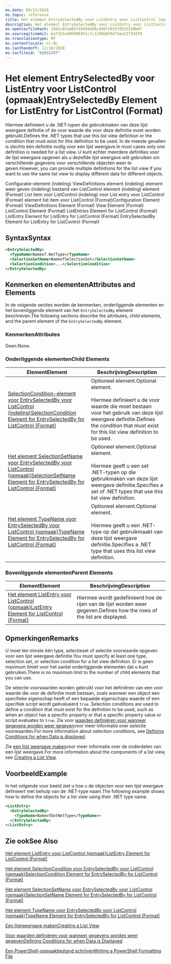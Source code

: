 ```yaml
---
ms.date: 09/13/2016
ms.topic: reference
title: Het element EntrySelectedBy voor ListEntry voor ListControl (opmaak)
description: Het element EntrySelectedBy voor ListEntry voor ListControl (opmaak)
ms.openlocfilehash: 1981c8fae65f494504d6cdd9f59337d555350b07
ms.sourcegitcommit: ba7315a496986451cfc1296b659d73ea2373d3f0
ms.translationtype: MT
ms.contentlocale: nl-NL
ms.lasthandoff: 12/10/2020
ms.locfileid: "92652297"
---
```

# <a name="entryselectedby-element-for-listentry-for-listcontrol-format"></a><span data-ttu-id="81749-103">Het element EntrySelectedBy voor ListEntry voor ListControl (opmaak)</span><span class="sxs-lookup"><span data-stu-id="81749-103">EntrySelectedBy Element for ListEntry for ListControl (Format)</span></span>

<span data-ttu-id="81749-104">Hiermee definieert u de .NET-typen die gebruikmaken van deze lijst weergave definitie of de voor waarde die voor deze definitie moet worden gebruikt.</span><span class="sxs-lookup"><span data-stu-id="81749-104">Defines the .NET types that use this list view definition or the condition that must exist for this definition to be used.</span></span> <span data-ttu-id="81749-105">In de meeste gevallen is slechts één definitie nodig voor een lijst weergave.</span><span class="sxs-lookup"><span data-stu-id="81749-105">In most cases only one definition is needed for a list view.</span></span> <span data-ttu-id="81749-106">U kunt echter meerdere definities voor de lijst weergave opgeven als u dezelfde lijst weergave wilt gebruiken om verschillende gegevens voor verschillende objecten weer te geven.</span><span class="sxs-lookup"><span data-stu-id="81749-106">However, you can provide multiple definitions for the list view if you want to use the same list view to display different data for different objects.</span></span>

<span data-ttu-id="81749-107">Configuratie-element (indeling) ViewDefinitions element (indeling) element weer geven (indeling) bestand van ListControl element (indeling) element (Format) List item voor ListControl (indeling) voor List entry voor ListControl (Format) element list item voor ListControl (Format)</span><span class="sxs-lookup"><span data-stu-id="81749-107">Configuration Element (Format) ViewDefinitions Element (Format) View Element (Format) ListControl Element (Format) ListEntries Element for ListControl (Format) ListEntry Element for ListEntry for ListControl (Format) EntrySelectedBy Element for ListEntry for ListControl (Format)</span></span>

## <a name="syntax"></a><span data-ttu-id="81749-108">Syntax</span><span class="sxs-lookup"><span data-stu-id="81749-108">Syntax</span></span>

```xml
<EntrySelectedBy>
  <TypeName>Nameof.NetType</TypeName>
  <SelectionSetName>NameofSelectionSet</SelectionSetName>
  <SelectionCondition>...</SelectionCondition>
</EntrySelectedBy>
```

## <a name="attributes-and-elements"></a><span data-ttu-id="81749-109">Kenmerken en elementen</span><span class="sxs-lookup"><span data-stu-id="81749-109">Attributes and Elements</span></span>

<span data-ttu-id="81749-110">In de volgende secties worden de kenmerken, onderliggende elementen en het bovenliggende element van het `EntrySelectedBy` element beschreven.</span><span class="sxs-lookup"><span data-stu-id="81749-110">The following sections describe the attributes, child elements, and the parent element of the `EntrySelectedBy` element.</span></span>

### <a name="attributes"></a><span data-ttu-id="81749-111">Kenmerken</span><span class="sxs-lookup"><span data-stu-id="81749-111">Attributes</span></span>

<span data-ttu-id="81749-112">Geen.</span><span class="sxs-lookup"><span data-stu-id="81749-112">None.</span></span>

### <a name="child-elements"></a><span data-ttu-id="81749-113">Onderliggende elementen</span><span class="sxs-lookup"><span data-stu-id="81749-113">Child Elements</span></span>

|<span data-ttu-id="81749-114">Element</span><span class="sxs-lookup"><span data-stu-id="81749-114">Element</span></span>|<span data-ttu-id="81749-115">Beschrijving</span><span class="sxs-lookup"><span data-stu-id="81749-115">Description</span></span>|
|-------------|-----------------|
|[<span data-ttu-id="81749-116">SelectionCondition-element voor EntrySelectedBy voor ListControl (indeling)</span><span class="sxs-lookup"><span data-stu-id="81749-116">SelectionCondition Element for EntrySelectedBy for ListControl  (Format)</span></span>](./selectioncondition-element-for-entryselectedby-for-listcontrol-format.md)|<span data-ttu-id="81749-117">Optioneel element.</span><span class="sxs-lookup"><span data-stu-id="81749-117">Optional element.</span></span><br /><br /> <span data-ttu-id="81749-118">Hiermee definieert u de voor waarde die moet bestaan voor het gebruik van deze lijst weergave definitie.</span><span class="sxs-lookup"><span data-stu-id="81749-118">Defines the condition that must exist for this list view definition to be used.</span></span>|
|[<span data-ttu-id="81749-119">Het element SelectionSetName voor EntrySelectedBy voor ListControl (opmaak)</span><span class="sxs-lookup"><span data-stu-id="81749-119">SelectionSetName Element for EntrySelectedBy for ListControl (Format)</span></span>](./selectionsetname-element-for-entryselectedby-for-listcontrol-format.md)|<span data-ttu-id="81749-120">Optioneel element.</span><span class="sxs-lookup"><span data-stu-id="81749-120">Optional element.</span></span><br /><br /> <span data-ttu-id="81749-121">Hiermee geeft u een set .NET-typen op die gebruikmaken van deze lijst weergave definitie.</span><span class="sxs-lookup"><span data-stu-id="81749-121">Specifies a set of .NET types that use this list view definition.</span></span>|
|[<span data-ttu-id="81749-122">Het element TypeName voor EntrySelectedBy voor ListControl (opmaak)</span><span class="sxs-lookup"><span data-stu-id="81749-122">TypeName Element for EntrySelectedBy for ListControl (Format)</span></span>](./typename-element-for-entryselectedby-for-listcontrol-format.md)|<span data-ttu-id="81749-123">Optioneel element.</span><span class="sxs-lookup"><span data-stu-id="81749-123">Optional element.</span></span><br /><br /> <span data-ttu-id="81749-124">Hiermee geeft u een .NET-type op dat gebruikmaakt van deze lijst weergave definitie.</span><span class="sxs-lookup"><span data-stu-id="81749-124">Specifies a .NET type that uses this list view definition.</span></span>|

### <a name="parent-elements"></a><span data-ttu-id="81749-125">Bovenliggende elementen</span><span class="sxs-lookup"><span data-stu-id="81749-125">Parent Elements</span></span>

|<span data-ttu-id="81749-126">Element</span><span class="sxs-lookup"><span data-stu-id="81749-126">Element</span></span>|<span data-ttu-id="81749-127">Beschrijving</span><span class="sxs-lookup"><span data-stu-id="81749-127">Description</span></span>|
|-------------|-----------------|
|[<span data-ttu-id="81749-128">Het element ListEntry voor ListControl (opmaak)</span><span class="sxs-lookup"><span data-stu-id="81749-128">ListEntry Element for ListControl (Format)</span></span>](./listentry-element-for-listcontrol-format.md)|<span data-ttu-id="81749-129">Hiermee wordt gedefinieerd hoe de rijen van de lijst worden weer gegeven.</span><span class="sxs-lookup"><span data-stu-id="81749-129">Defines how the rows of the list are displayed.</span></span>|

## <a name="remarks"></a><span data-ttu-id="81749-130">Opmerkingen</span><span class="sxs-lookup"><span data-stu-id="81749-130">Remarks</span></span>

<span data-ttu-id="81749-131">U moet ten minste één type, selectieset of selectie voorwaarde opgeven voor een lijst weergave definitie.</span><span class="sxs-lookup"><span data-stu-id="81749-131">You must specify at least one type, selection set, or selection condition for a list view definition.</span></span> <span data-ttu-id="81749-132">Er is geen maximum limiet voor het aantal onderliggende elementen dat u kunt gebruiken.</span><span class="sxs-lookup"><span data-stu-id="81749-132">There is no maximum limit to the number of child elements that you can use.</span></span>

<span data-ttu-id="81749-133">De selectie voorwaarden worden gebruikt voor het definiëren van een voor waarde die voor de definitie moet bestaan, zoals wanneer een object een specifieke eigenschap heeft of een bepaalde eigenschaps waarde of een specifiek script wordt geëvalueerd `true` .</span><span class="sxs-lookup"><span data-stu-id="81749-133">Selection conditions are used to define a condition that must exist for the definition to be used, such as when an object has a specific property or that a specific property value or script evaluates to `true`.</span></span> <span data-ttu-id="81749-134">Zie voor [waarden definiëren voor wanneer gegevens worden weer gegeven](./defining-conditions-for-displaying-data.md)voor meer informatie over selectie voorwaarden.</span><span class="sxs-lookup"><span data-stu-id="81749-134">For more information about selection conditions, see [Defining Conditions for when Data is displayed](./defining-conditions-for-displaying-data.md).</span></span>

<span data-ttu-id="81749-135">Zie [een lijst weergave maken](./creating-a-list-view.md)voor meer informatie over de onderdelen van een lijst weergave.</span><span class="sxs-lookup"><span data-stu-id="81749-135">For more information about the components of a list view, see [Creating a List View](./creating-a-list-view.md).</span></span>

## <a name="example"></a><span data-ttu-id="81749-136">Voorbeeld</span><span class="sxs-lookup"><span data-stu-id="81749-136">Example</span></span>

<span data-ttu-id="81749-137">In het volgende voor beeld ziet u hoe u de objecten voor een lijst weergave definieert met behulp van de .NET-type naam.</span><span class="sxs-lookup"><span data-stu-id="81749-137">The following example shows how to define the objects for a list view using their .NET type name.</span></span>

```xml
<ListEntry>
  <EntrySelectedBy>
    <TypeName>NameofDotNetType</TypeName>>
  </EntrySelectedBy>
</ListEntry>
```

## <a name="see-also"></a><span data-ttu-id="81749-138">Zie ook</span><span class="sxs-lookup"><span data-stu-id="81749-138">See Also</span></span>

[<span data-ttu-id="81749-139">Het element ListEntry voor ListControl (opmaak)</span><span class="sxs-lookup"><span data-stu-id="81749-139">ListEntry Element for ListControl (Format)</span></span>](./listentry-element-for-listcontrol-format.md)

[<span data-ttu-id="81749-140">Het element SelectionCondition voor EntrySelectedBy voor ListControl (opmaak)</span><span class="sxs-lookup"><span data-stu-id="81749-140">SelectionCondition Element for EntrySelectedBy for ListControl (Format)</span></span>](./selectioncondition-element-for-entryselectedby-for-listcontrol-format.md)

[<span data-ttu-id="81749-141">Het element SelectionSetName voor EntrySelectedBy voor ListControl (opmaak)</span><span class="sxs-lookup"><span data-stu-id="81749-141">SelectionSetName Element for EntrySelectedBy for ListControl (Format)</span></span>](./selectionsetname-element-for-entryselectedby-for-listcontrol-format.md)

[<span data-ttu-id="81749-142">Het element TypeName voor EntrySelectedBy voor ListControl (opmaak)</span><span class="sxs-lookup"><span data-stu-id="81749-142">TypeName Element for EntrySelectedBy for ListControl (Format)</span></span>](./typename-element-for-entryselectedby-for-listcontrol-format.md)

[<span data-ttu-id="81749-143">Een lijstweergave maken</span><span class="sxs-lookup"><span data-stu-id="81749-143">Creating a List View</span></span>](./creating-a-list-view.md)

[<span data-ttu-id="81749-144">Voor waarden definiëren voor wanneer gegevens worden weer gegeven</span><span class="sxs-lookup"><span data-stu-id="81749-144">Defining Conditions for when Data is Displayed</span></span>](./defining-conditions-for-displaying-data.md)

[<span data-ttu-id="81749-145">Een PowerShell-opmaakbestand schrijven</span><span class="sxs-lookup"><span data-stu-id="81749-145">Writing a PowerShell Formatting File</span></span>](./writing-a-powershell-formatting-file.md)
